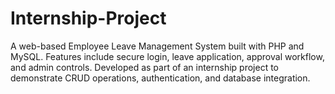 # Internship-Project
A web-based Employee Leave Management System built with PHP and MySQL. Features include secure login, leave application, approval workflow, and admin controls. Developed as part of an internship project to demonstrate CRUD operations, authentication, and database integration.

